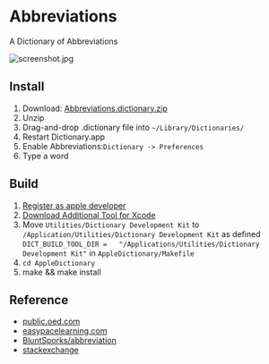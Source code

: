 # Abbreviations
A Dictionary of Abbreviations

![screenshot.jpg](./screenshot.jpg)

## Install 

 1. Download: [Abbreviations.dictionary.zip](https://github.com/fangpeishi/Abbreviations/releases)
 2. Unzip
 3. Drag-and-drop .dictionary file into `~/Library/Dictionaries/`
 4. Restart Dictionary.app
 5. Enable Abbreviations:`Dictionary -> Preferences`
 6. Type a word 


## Build

1.  [Register as apple developer](https://developer.apple.com)
2. [Download Additional Tool for Xcode](https://developer.apple.com/downloads)
3. Move `Utilities/Dictionary Development Kit` to `/Application/Utilities/Dictionary Development Kit`  as defined `DICT_BUILD_TOOL_DIR =   "/Applications/Utilities/Dictionary Development Kit"` in `AppleDictionary/Makefile`
4.  `cd AppleDictionary` 
5. make  && make install 

## Reference

 - [public.oed.com](http://public.oed.com/how-to-use-the-oed/abbreviations/)
 - [easypacelearning.com](https://www.easypacelearning.com/english-books/english-books-for-download-pdf/category/33-3-dictionaries-to-download-in-pdf)
 - [BluntSporks/abbreviation](https://github.com/BluntSporks/abbreviation)
 - [stackexchange](https://apple.stackexchange.com/questions/80099/how-can-i-create-a-dictionary-for-mac-os-x)
